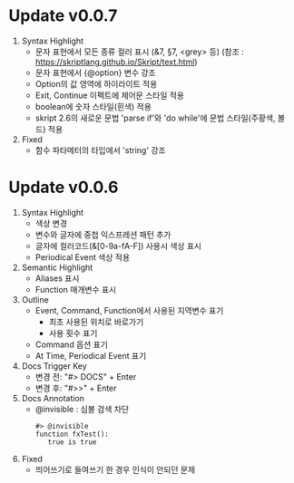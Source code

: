 # Update v0.0.7
1. Syntax Highlight
   - 문자 표현에서 모든 종류 컬러 표시 (&7, §7, \<grey\> 등) (참조 : https://skriptlang.github.io/Skript/text.html)
   - 문자 표현에서 \{\@option\} 변수 강조
   - Option의 값 영역에 하이라이트 적용
   - Exit, Continue 이펙트에 제어문 스타일 적용
   - boolean에 숫자 스타일(흰색) 적용
   - skript 2.6의 새로운 문법 'parse if'와 'do while'에 문법 스타일(주황색, 볼드) 적용
2. Fixed
   - 함수 파타메터의 타입에서 'string' 강조


# Update v0.0.6
1. Syntax Highlight
   - 색상 변경
    - 변수와 글자에 중첩 익스프레션 패턴 추가
   - 글자에 컬러코드(&[0-9a-fA-F]) 사용시 색상 표시
   - Periodical Event 색상 적용
2. Semantic Highlight
   - Aliases 표시
   - Function 매개변수 표시
3. Outline
   - Event, Command, Function에서 사용된 지역변수 표기
     - 최초 사용된 위치로 바로가기
     - 사용 횟수 표기
   - Command 옵션 표기
   - At Time, Periodical Event 표기
4. Docs Trigger Key
   - 변경 전: "#> DOCS" + Enter
   - 변경 후: "#>>" + Enter
5. Docs Annotation
   - @invisible : 심볼 검색 차단
     ```vskript
     #> @invisible
     function fxTest():
        true is true
     ```
6. Fixed
    - 띄어쓰기로 들여쓰기 한 경우 인식이 안되던 문제